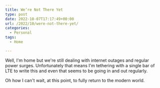 ```yaml
---
title: We’re Not There Yet
type: post
date: 2022-10-07T17:17:49+00:00
url: /2022/10/were-not-there-yet/
categories:
  - Personal
tags:
  - Home

---
```

Well, I'm home but we're still dealing with internet outages and regular power surges. Unfortunately that means I'm tethering with a single bar of LTE to write this and even that seems to be going in and out regularly.

Oh how I can't wait, at this point, to fully return to the modern world.